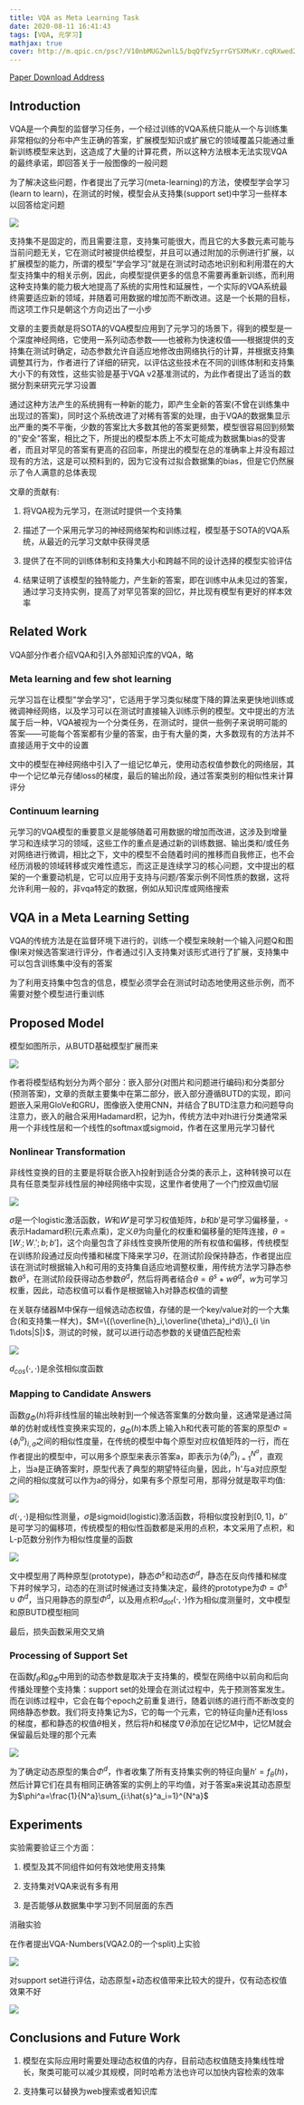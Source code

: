```yaml
---
title: VQA as Meta Learning Task
date: 2020-08-11 16:41:43
tags: [VQA, 元学习]
mathjax: true
cover: http://m.qpic.cn/psc?/V10nbMUG2wnlL5/bqQfVz5yrrGYSXMvKr.cqRXwed2HUXD9WUS4Xh1ifABnpb4MZzv3WEMyZUjDOzuvwzLAnntz7mxRnn72P7X4qepURn1K2VgZ1GLt9qsosl8!/b&bo=VAY4BAAAAAABB04!&rf=viewer_4
---
```

[Paper Download Address](https://arxiv.org/abs/1711.08105)

## Introduction

VQA是一个典型的监督学习任务，一个经过训练的VQA系统只能从一个与训练集非常相似的分布中产生正确的答案，扩展模型知识或扩展它的领域覆盖只能通过重新训练模型来达到，这造成了大量的计算花费，所以这种方法根本无法实现VQA的最终承诺，即回答关于一般图像的一般问题

为了解决这些问题，作者提出了元学习(meta-learning)的方法，使模型学会学习(learn to learn)，在测试的时候，模型会从支持集(support set)中学习一些样本以回答给定问题

![](http://m.qpic.cn/psc?/V10nbMUG3EIcUi/bqQfVz5yrrGYSXMvKr.cqV215rxDS36v.bXvuY14Mu8Lgi2SWgYf4kVXf7gWVxwCubNQRIGlo66wz48grM.2Ibwvu.wXdpXHA8YxQf71TSQ!/b&bo=TALfAQAAAAADB7I!&rf=viewer_4)

支持集不是固定的，而且需要注意，支持集可能很大，而且它的大多数元素可能与当前问题无关，它在测试时被提供给模型，并且可以通过附加的示例进行扩展，以扩展模型的能力，所谓的模型"学会学习"就是在测试时动态地识别和利用潜在的大型支持集中的相关示例，因此，向模型提供更多的信息不需要再重新训练，而利用这种支持集的能力极大地提高了系统的实用性和延展性，一个实际的VQA系统最终需要适应新的领域，并随着可用数据的增加而不断改进。这是一个长期的目标，而这项工作只是朝这个方向迈出了一小步

文章的主要贡献是将SOTA的VQA模型应用到了元学习的场景下，得到的模型是一个深度神经网络，它使用一系列动态参数——也被称为快速权值——根据提供的支持集在测试时确定，动态参数允许自适应地修改由网络执行的计算，并根据支持集调整其行为，作者进行了详细的研究，以评估这些技术在不同的训练体制和支持集大小下的有效性，这些实验是基于VQA v2基准测试的，为此作者提出了适当的数据分割来研究元学习设置

通过这种方法产生的系统拥有一种新的能力，即产生全新的答案(不曾在训练集中出现过的答案)，同时这个系统改进了对稀有答案的处理，由于VQA的数据集显示出严重的类不平衡，少数的答案比大多数其他的答案更频繁，模型很容易回到频繁的"安全"答案，相比之下，所提出的模型本质上不太可能成为数据集bias的受害者，而且对罕见的答案有更高的召回率，所提出的模型在总的准确率上并没有超过现有的方法，这是可以预料到的，因为它没有过拟合数据集的bias，但是它仍然展示了令人满意的总体表现

文章的贡献有:

1. 将VQA视为元学习，在测试时提供一个支持集

2. 描述了一个采用元学习的神经网络架构和训练过程，模型基于SOTA的VQA系统，从最近的元学习文献中获得灵感

3. 提供了在不同的训练体制和支持集大小和跨越不同的设计选择的模型实验评估

4. 结果证明了该模型的独特能力，产生新的答案，即在训练中从未见过的答案，通过学习支持实例，提高了对罕见答案的回忆，并比现有模型有更好的样本效率

## Related Work

VQA部分作者介绍VQA和引入外部知识库的VQA，略

### Meta learning and few shot learning

元学习旨在让模型"学会学习"，它适用于学习类似梯度下降的算法来更快地训练或微调神经网络，以及学习可以在测试时直接输入训练示例的模型。文中提出的方法属于后一种，VQA被视为一个分类任务，在测试时，提供一些例子来说明可能的答案——可能每个答案都有少量的答案，由于有大量的类，大多数现有的方法并不直接适用于文中的设置

文中的模型在神经网络中引入了一组记忆单元，使用动态权值参数化的网络层，其中一个记忆单元存储loss的梯度，最后的输出阶段，通过答案类别的相似性来计算评分

### Continuum learning

元学习的VQA模型的重要意义是能够随着可用数据的增加而改进，这涉及到增量学习和连续学习的领域，这些工作的重点是通过新的训练数据、输出类和/或任务对网络进行微调，相比之下，文中的模型不会随着时间的推移而自我修正，也不会经历消极的领域转移或灾难性遗忘，而这正是连续学习的核心问题，文中提出的框架的一个重要动机是，它可以应用于支持与问题/答案示例不同性质的数据，这将允许利用一般的，非vqa特定的数据，例如从知识库或网络搜索

## VQA in a Meta Learning Setting

VQA的传统方法是在监督环境下进行的，训练一个模型来映射一个输入问题Q和图像I来对候选答案进行评分，作者通过引入支持集对该形式进行了扩展，支持集中可以包含训练集中没有的答案

为了利用支持集中包含的信息，模型必须学会在测试时动态地使用这些示例，而不需要对整个模型进行重训练

## Proposed Model

模型如图所示，从BUTD基础模型扩展而来

![](http://m.qpic.cn/psc?/V10nbMUG3EIcUi/TmEUgtj9EK6.7V8ajmQrEHesEGS*QKAHN6bKR8kAn.Psl8w6GWuDrUKz.zmFKQv*5HkuXQpf7*MHYQv7XXwgKUVXiy.GHiJmROXFW4Ef47g!/b&bo=aAReAQAAAAADFwE!&rf=viewer_4)

作者将模型结构划分为两个部分：嵌入部分(对图片和问题进行编码)和分类部分(预测答案)，文章的贡献主要集中在第二部分，嵌入部分遵循BUTD的实现，即问题嵌入采用GloVe和GRU，图像嵌入使用CNN，并结合了BUTD注意力和问题导向注意力，嵌入的融合采用Hadamard积，记为h，传统方法中对h进行分类通常采用一个非线性层和一个线性的softmax或sigmoid，作者在这里用元学习替代

### Nonlinear Transformation

非线性变换的目的主要是将联合嵌入h投射到适合分类的表示上，这种转换可以在具有任意类型非线性层的神经网络中实现，这里作者使用了一个门控双曲切层

![](http://m.qpic.cn/psc?/V10nbMUG3EIcUi/TmEUgtj9EK6.7V8ajmQrENfKHHIHau05JZxFywNQAdLXTBrngTQwodCV1U7WN35BuPDXp1fvFxUNXWpMH1u95M8qvDhpuRnLbIkXXYihZK4!/b&bo=vwEwAAAAAAADF7w!&rf=viewer_4)

$\sigma$是一个logistic激活函数，$W$和$W'$是可学习权值矩阵，$b$和$b'$是可学习偏移量，$\circ$表示Hadamard积(元素点乘)，定义$\theta$为向量化的权重和偏移量的矩阵连接，$\theta=[W_:;W_:';b;b']$，这个向量包含了非线性变换所使用的所有权值和偏移，传统模型在训练阶段通过反向传播和梯度下降来学习$\theta$，在测试阶段保持静态，作者提出应该在测试时根据输入h和可用的支持集自适应地调整权重，用传统方法学习静态参数$\theta^s$，在测试阶段获得动态参数$\theta^d$，然后将两者结合$\theta=\theta^s+w\theta^d$，$w$为可学习权重，因此，动态权值可以看作是根据输入h对静态权值的调整

在关联存储器M中保存一组候选动态权值，存储的是一个key/value对的一个大集合(和支持集一样大)，$M=\{(\overline{h}_i,\overline{\theta}_i^d)\}_{i \in 1\dots|S|}$，测试的时候，就可以进行动态参数的关键值匹配检索

![](http://m.qpic.cn/psc?/V10nbMUG3EIcUi/TmEUgtj9EK6.7V8ajmQrEH8c1RiaGvLdm7dNm17EFd9D9CZKLACrfyL9qmaUhImdklDlRZTpFdW0WvR9vDp87xM8Rz4XOYfKbjO95GeU12Y!/b&bo=hQFIAAAAAAADF*4!&rf=viewer_4)

$d_{cos}(\cdot,\cdot)$是余弦相似度函数

### Mapping to Candidate Answers

函数$g_\Phi(h)$将非线性层的输出映射到一个候选答案集的分数向量，这通常是通过简单的仿射或线性变换来实现的，$g_\Phi(h)$本质上输入h和代表可能的答案的原型$\Phi=\{\phi^a_i\}_{i,a}$之间的相似性度量，在传统的模型中每个原型对应权值矩阵的一行，而在作者提出的模型中，可以用多个原型来表示答案a，即表示为$\{\phi_i^a\}_{i=1}^{N^a}$，直观上，当a是正确答案时，原型代表了典型的期望特征向量，因此，h'与a对应原型之间的相似度就可以作为a的得分，如果有多个原型可用，那得分就是取平均值:

![](http://m.qpic.cn/psc?/V10nbMUG3EIcUi/TmEUgtj9EK6.7V8ajmQrED.dKfExj.W80R3Xivcgxs*EYlqbJP.QVix9dlK8m5HxKNuPTeznOVAcrUfKE.Qeb3*rYMdx07IuRliD2dsmuzE!/b&bo=uQFQAAAAAAADF9o!&rf=viewer_4)

$d(\cdot,\cdot)$是相似性测量，$\sigma$是sigmoid(logistic)激活函数，将相似度投射到$[0,1]$，$b''$是可学习的偏移项，传统模型的相似性函数都是采用的点积，本文采用了点积，和L-p范数分别作为相似性度量的函数

![](http://m.qpic.cn/psc?/V10nbMUG3EIcUi/TmEUgtj9EK6.7V8ajmQrEJiGcin8PBU67JfpejwSN6nd7KrazJMMNpNzOsxrBoVvlU2yng21GHxfaVi2zzciS7LkvPaGlnWC9C.93debXFw!/b&bo=NAFwAAAAAAADF3c!&rf=viewer_4)

文中模型用了两种原型(prototype)，静态$\Phi^s$和动态$\Phi^d$，静态在反向传播和梯度下井时候学习，动态的在测试时候通过支持集决定，最终的prototype为$\Phi=\Phi^s \cup \Phi^d$，当只用静态的原型$\Phi^d$，以及用点积$d_{dot}(\cdot,\cdot)$作为相似度测量时，文中模型和原BUTD模型相同

最后，损失函数采用交叉熵

### Processing of Support Set

在函数$f_\theta$和$g_\Phi$中用到的动态参数是取决于支持集的，模型在网络中以前向和后向传播处理整个支持集：support set的处理会在测试过程中，先于预测答案发生。而在训练过程中，它会在每个epoch之前重复进行，随着训练的进行而不断改变的网络静态参数。我们将支持集记为$S$，它的每一个元素，它的特征向量$h$还有loss的梯度，都和静态的权值$\theta$相关，然后将$h$和梯度$\nabla \theta$添加在记忆M中，记忆M就会保留最后处理的那个元素

![](http://m.qpic.cn/psc?/V10nbMUG3EIcUi/TmEUgtj9EK6.7V8ajmQrEDW6cUzZL*B5Lm*B6dTx2QjYEEdqRtxj8PdNl*rhym49Ik9nV4dQkXW1kZBJH8hqGPTywaba*kjYAypQU.s1wdQ!/b&bo=uQGgAgAAAAADFyg!&rf=viewer_4)

为了确定动态原型的集合$\Phi^d$，作者收集了所有支持集实例的特征向量$h'=f_\theta(h)$，然后计算它们在具有相同正确答案的实例上的平均值，对于答案a来说其动态原型为$\phi^a=\frac{1}{N^a}\sum_{i:\hat{s}^a_i=1}^{N^a}$

## Experiments

实验需要验证三个方面：

1. 模型及其不同组件如何有效地使用支持集

2. 支持集对VQA来说有多有用

3. 是否能够从数据集中学习到不同层面的东西

消融实验

在作者提出VQA-Numbers(VQA2.0的一个split)上实验

![](http://m.qpic.cn/psc?/V10nbMUG3EIcUi/TmEUgtj9EK6.7V8ajmQrEDb7hUbzB9GK2fVW5CO027E*SSghV3tJAnlFOl*4RCMyvNiNknKfsDS4yLoc0jgPyfDYE08WdXxBpj2Z5zphY9U!/b&bo=yAKAAQAAAAADF3k!&rf=viewer_4)

对support set进行评估，动态原型+动态权值带来比较大的提升，仅有动态权值效果不好

![](http://m.qpic.cn/psc?/V10nbMUG3EIcUi/TmEUgtj9EK6.7V8ajmQrELVfr2FvHnkr.FOD03E.Jru0ZF.bCD38tRMOL7Kmbp0eFXhWItfDc.eBBJnv9e06hkVz8MF8wY9RlZVcMd77mZI!/b&bo=mwLDAgAAAAADF2o!&rf=viewer_4)

## Conclusions and Future Work

1. 模型在实际应用时需要处理动态权值的内存，目前动态权值随支持集线性增长，聚类可能可以减少其规模，同时哈希方法也许可以加快内容检索的效率

2. 支持集可以替换为web搜索或者知识库
